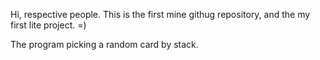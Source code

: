 Hi, respective people.
This is the first mine githug repository, and the my first lite project.
=)

The program picking a random card by stack.
